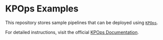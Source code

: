# KPOps Examples

This repository stores sample pipelines that can be deployed using [`KPOps`](https://github.com/bakdata/kpops).

For detailed instructions, visit the official [KPOps Documentation](https://bakdata.github.io/kpops/latest/).
